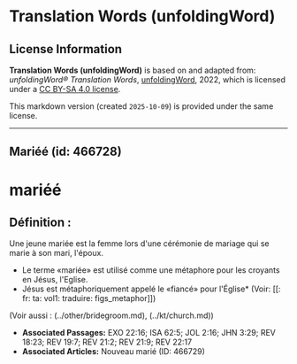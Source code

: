 # Translation Words (unfoldingWord)

## License Information

**Translation Words (unfoldingWord)** is based on and adapted from: _unfoldingWord® Translation Words_, [unfoldingWord](https://unfoldingword.org/utw), 2022, which is licensed under a [CC BY-SA 4.0 license](https://creativecommons.org/licenses/by-sa/4.0/legalcode.en).

This markdown version (created `2025-10-09`) is provided under the same license.



--------------------------------

## Mariéé (id: 466728)

mariéé
======

Définition :
------------

Une jeune mariée est la femme lors d'une cérémonie de mariage qui se marie à son mari, l'époux.

* Le terme «mariée» est utilisé comme une métaphore pour les croyants en Jésus, l'Eglise.
* Jésus est métaphoriquement appelé le «fiancé» pour l'Église\* (Voir: \[\[: fr: ta: vol1: traduire: figs\_metaphor]])

(Voir aussi : (../other/bridegroom.md), (../kt/church.md))

* **Associated Passages:** EXO 22:16; ISA 62:5; JOL 2:16; JHN 3:29; REV 18:23; REV 19:7; REV 21:2; REV 21:9; REV 22:17
* **Associated Articles:** Nouveau marié (ID: 466729)

